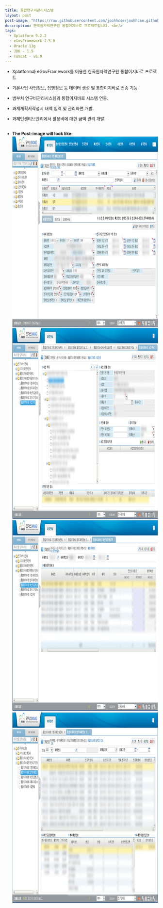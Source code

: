```yaml
---
title: 통합연구비관리시스템
layout: post
post-image: "https://raw.githubusercontent.com/joohhcse/joohhcse.github.io/master/assets/images/kaeri.png"
description: 한국원자력연구원 통합이지바로 프로젝트입니다. <br/>
tags:
  - Xplatform 9.2.2
  - eGovFramework 2.5.0
  - Oracle 11g
  - JDK - 1.5
  - Tomcat - v6.0
---
```


- Xplatform과 eGovFramework를 이용한 한국원자력연구원 통합이지바로 프로젝트
- 기본사업 사업정보, 집행정보 등 데이터 생성 및 통합이지바로 전송 기능
- 범부처 연구비관리시스템과 통합이지바로 시스템 연동.
- 과제계획서작성시 내역 입력 및 관리화면 개발.
- 과제인센티브관리에서 활용비에 대한 금액 관리 개발.
  <br/><br/>

- **The Post-image will look like:** <br/>
  <img src="https://raw.githubusercontent.com/joohhcse/joohhcse.github.io/master/assets/images/EZ_1.png" width="1120" height="630" class="giphy-embed" allowFullScreen/><br/>
  <img src="https://raw.githubusercontent.com/joohhcse/joohhcse.github.io/master/assets/images/EZ_2.png" width="1120" height="630" class="giphy-embed" allowFullScreen/><br/>
  <img src="https://raw.githubusercontent.com/joohhcse/joohhcse.github.io/master/assets/images/EZ_3.png" width="1120" height="630" class="giphy-embed" allowFullScreen/><br/>
  <img src="https://raw.githubusercontent.com/joohhcse/joohhcse.github.io/master/assets/images/EZ_4.png" width="1120" height="630" class="giphy-embed" allowFullScreen/><br/>

